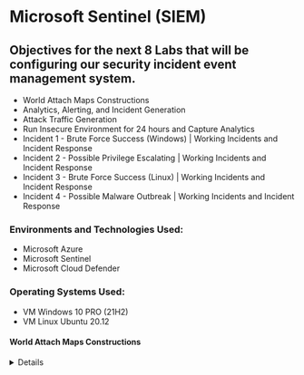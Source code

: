 # Microsoft Sentinel (SIEM)

## Objectives for the next 8 Labs that will be configuring our security incident event management system.

- World Attach Maps Constructions
- Analytics, Alerting, and Incident Generation
- Attack Traffic Generation
- Run Insecure Environment for 24 hours and Capture Analytics
- Incident 1 - Brute Force Success (Windows) | Working Incidents and Incident Response
- Incident 2 - Possible Privilege Escalating | Working Incidents and Incident Response
- Incident 3 - Brute Force Success (Linux) | Working Incidents and Incident Response
- Incident 4 - Possible Malware Outbreak | Working Incidents and Incident Response

### Environments and Technologies Used:

- Microsoft Azure
- Microsoft Sentinel
- Microsoft Cloud Defender

### Operating Systems Used:

- VM Windows 10 PRO (21H2)
- VM Linux Ubuntu 20.12

#### World Attach Maps Constructions
<details close>

<div>

</summary>


**Reminder: Check your Subscription’s Cost Analysis**

### Actions and Observations<b>

- In Sentinel, we will develop four distinct workbooks showcasing diverse forms of malicious traffic originating from various global locations, all directed at our resources.

- To streamline the process and minimize errors and inquiries, we will utilize pre-built JSON maps. However, we will still provide a comprehensive explanation of the entire process during the labs.

--- 

> Within Microsoft Sentinel | Workbooks, we will introduce a new workbook with the aim of constructing our map. It's important to note that Sentinel utilizes our Log Analytics Workspace, where we have ingested the relevant logs as part of the process.

<p align="center">
<img src="https://i.imgur.com/GAHuCZw.png" height="70%" width="70%" alt="Azure Free Account"/> 
</p>

- To enhance the clarity of the workbook, we will begin by removing the pre-included reports.
- Next, we will proceed to add a query for data retrieval.
- Within the Advanced Editor, we will paste the provided [KQL .JSON](https://github.com/joshmadakor1/Cyber-Course/blob/main/Sentinel-Maps(JSON)/linux-ssh-auth-fail.json) Information to further refine the configuration.

> Once you execute your query, the graph should populate with the corresponding data, providing a visual representation of the results.

<p align="center">
<img src="https://i.imgur.com/uQxkxWK.png" height="70%" width="70%" alt="Azure Free Account"/> 
</p>

> Please keep in mind that the graphs generated by each participant will differ since they are based on the attacks received within a specific timeframe. This ensures that the visual representations will reflect the unique data and experiences of each individual.

> By utilizing the provided KQL code, we are able to observe instances of Linux VM Authentication SSH Failures.
 Edit > Settings > Map Settings  

<p align="center">
<img src="https://i.imgur.com/NFxdvI5.png" height="70%" width="70%" alt="Azure Free Account"/> 
</p>

> At this stage, you have the flexibility to further customize both the map and its associated details according to your preferences. However, for the purposes of this demonstration, I will keep the settings at their default configuration.

> Let's proceed by saving the workbook. Once saved, we can then repeat the aforementioned steps for creating the other maps.

<p align="center">
<img src="https://i.imgur.com/acp1GEx.png" height="70%" width="70%" alt="Azure Free Account"/> 
</p

> Subsequently, we shall generate a chart illustrating instances of [MS SQL Authentication Fail](https://github.com/joshmadakor1/Cyber-Course/blob/main/Sentinel-Maps(JSON)/mssql-auth-fail.json)

<p align="center">
<img src="https://i.imgur.com/qwD55SO.png" height="70%" width="70%" alt="Azure Free Account"/> 
</p

> Let's proceed by reiterating the process for the following maps, utilizing the KQL code entry.

- [NSG Malicious Allowed In](https://github.com/joshmadakor1/Cyber-Course/blob/main/Sentinel-Maps(JSON)/nsg-malicious-allowed-in.json)

<p align="center">
<img src="https://i.imgur.com/BUhROQX.png" height="70%" width="70%" alt="Azure Free Account"/> 
</p

- [Windows RDP & SMB Authentication Failures](https://github.com/joshmadakor1/Cyber-Course/blob/main/Sentinel-Maps(JSON)/windows-rdp-auth-fail.json)

<p align="center">
<img src="https://i.imgur.com/uYY6Lgb.png" height="70%" width="70%" alt="Azure Free Account"/> 
</p

> We have the flexibility to modify and adjust the timeframe to examine the specific locations and nature of attacks that occurred within a particular time period. As an illustration, I will set the timeframe to 30 minutes:

<p align="center">
<img src="https://i.imgur.com/TeH4n5i.png" height="70%" width="70%" alt="Azure Free Account"/> 
</p

> You should possess four tailor-made workbooks appearing as such:

<p align="center">
<img src="https://i.imgur.com/nWqabDs.png" height="70%" width="70%" alt="Azure Free Account"/> 
</p

> During future labs, we will have the opportunity to generate our own attacks and incorporate them into these maps. For instance, if we create a virtual machine in Asia and proceed to attack the home base VM, a data point will be appended to the graphs based on the method of attack employed. 
<div>

### Troubleshooting: 

> If it has been 24 hours since the creation of the tracked resources on this map, and you are not observing any traffic to them, it is essential to verify the following:

1. Confirm if any logs appear by generating traffic manually.
2. Ensure that both virtual machines (VMs) are powered on.
3. Verify that Microsoft Defender for Cloud and the Data Collection Rules are accurately configured to collect logs from the VMs. Refer to the "Logging and Monitoring: Enable MDC and Configure Log Collection for Virtual Machines" section for guidance.
4. Ensure that logging is appropriately configured for MS SQL Server as described in the "Azure Intro: Creating our Subscription and First Resources" section.
5. If the NSG (Network Security Group) Flow Logs are empty, double-check their configuration based on the instructions provided in the "Logging and Monitoring: Enable MDC and Configure Log Collection for Virtual Machines" section.
6. Alternatively, you can proceed to the "Azure Sentinel: Attack Traffic Generation" section to generate some traffic. However, it is crucial to confirm that logging is correctly configured and visible before attempting this step.

<div> 

<details close>

---

</summary>

### Analytics, Alerting, and Incident Generation

- This lab will focus on Analytics, Alerting, and Incident Generation. Our primary focus will be on these areas throughout the lab.

- We will manually proceed to add the rules and subsequently trigger the alerts. Our objective is to thoroughly analyze and comprehend the alerts by dissecting them, gaining a deep understanding of the underlying events and actions taking place. 

![image](https://user-images.githubusercontent.com/109401839/235291419-36c75299-c9a9-4b64-a51c-f4b10ce43164.png)

> We will commence with a Windows machine performing a brute force attempt as our initial scenario.

``` 
SecurityEvent
| where EventID == 4625
| where TimeGenerated > ago(60m)
| summarize FailureCount = count() by SourceIP = IpAddress, EventID, Activity
| where FailureCount >= 10
```

> Let's input the following query into our Log Analytics workspace and execute it. The query will display the EventID 4625 occurrences within the specified timeframe, which in this case is 60 minutes. Following that, we will examine the categories and observe the failure count. This count will help us determine whether there were multiple instances of the same attack, or if there were 10 separate instances involving the same IP, EventID, and activity attempting the attack. The failure count provides this valuable insight.

> While we don't want to trigger an alert every time a user makes a few mistakes, if a certain user fails more than ten times, it becomes quite suspicious. In such cases, we can generate an alert to flag this activity as potentially malicious or suspicious.

<p align="center">
<img src="https://i.imgur.com/I883WLN.png" height="70%" width="70%" alt="Azure Free Account"/> 
</p

> Now we will proceed to add a query rule that mirrors the previous KQL query. 

<p align="center">
<img src="https://i.imgur.com/Sdmlb0o.png" height="70%" width="70%" alt="Azure Free Account"/> 
</p

- Regarding tactics and techniques, we will specifically choose "Credential Access" and "Brute Force" as our selections.
- Within the "Set rule logic" section, we will paste the query for the brute force attempt and carefully examine the query results. 

<p align="center">
<img src="https://i.imgur.com/ZxrEGLb.png" height="70%" width="70%" alt="Azure Free Account"/> 
</p

In the "Alert enrichment" section, specifically under "Entity Mapping," we will configure the following:

1. Set up IP Entity:
- Entity Type: Address
- Field Name: AttackerIP

2. Add a new entity:
- Set up Host:
  - Entity Type: Hostname
  - Field Name: DestinationHostName
By implementing these configurations, we can enhance the alert information with relevant entities such as IP addresses and hostnames. 

<p align="center">
<img src="https://i.imgur.com/lg2RUlr.png" height="70%" width="70%" alt="Azure Free Account"/> 
</p

> Suppose an attacker with the IP address  launches an attack on our network. In such a scenario, we will receive an initial alert. However, Azure Sentinel will track and correlate subsequent actions associated with that IP address, mapping them to additional alerts. This capability allows for a comprehensive view of the attacker's activities and helps identify any related threats or malicious actions. 

 <p align="center">
<img src="https://i.imgur.com/J65Xk3u.png" height="70%" width="70%" alt="Azure Free Account"/> 
</p>
<p align="center">
<img src="https://i.imgur.com/PC3RDMc.png" height="70%" width="70%" alt="Azure Free Account"/> 
</p>
	
> Our rule is now prepared for action, validated, and ready to be created. Once created, we should be able to observe any incidents it generates. It's worth noting that almost immediately after the rule's creation, an incident was generated, highlighting its effectiveness and swift response. 

 <p align="center">
<img src="https://i.imgur.com/Qod6yDw.png" height="70%" width="70%" alt="Azure Free Account"/> 
</p>
<p align="center">
<img src="https://i.imgur.com/kZ0rP3d.png" height="70%" width="70%" alt="Azure Free Account"/> 
</p>

> Located at the bottom left, we can click on "Investigate" to access a visually appealing infographic that provides a comprehensive overview of the attack on the host. This infographic offers a clear and concise representation of the attack, aiding in our understanding and analysis of the incident.

<p align="center">
<img src="https://i.imgur.com/lStgMAF.png" height="70%" width="70%" alt="Azure Free Account"/> 
</p

- Now, let's proceed to delete the test incident alert and the test alert. We will then import a set of authentic queries to work with, enabling us to analyze real-world scenarios and enhance our understanding of the system.  

> If you encountered any issues during this step and the query did not yield any incidents, you have an alternative option. You can remote into your VM intentionally and deliberately fail the login attempt ten times. By doing so, you will generate the desired incident and proceed with the subsequent steps of the lab successfully.

- To simplify the process, you can now download the query rule list, which will facilitate your workflow and make your tasks more efficient.

---

[Sentinel Analytics Rules](https://github.com/joshmadakor1/Cyber-Course/blob/main/Sentinel-Analytics-Rules/Sentinel-Analytics-Rules(KQL%20Alert%20Queries).json)

---

> Upon importing the rules, we have already witnessed the generation of three incidents. This serves as a testament to the effectiveness and productivity of our work.

<p align="center">
<img src="https://i.imgur.com/EJvKXa4.png" height="70%" width="70%" alt="Azure Free Account"/> 
</p

- The following are the imported active rules:

<p align="center">
<img src="https://i.imgur.com/6n3msm8.png" height="70%" width="70%" alt="Azure Free Account"/> 
</p

> Feel free to explore and familiarize yourself with each component. For instance, let's take a look at "CUSTOM: Possible Privilege Escalation (Global Admin Role Assignment)" rule. Under the "Set Rule Logic" section, we can examine the rule query and break it down into its components for better understanding.

```
AuditLogs
| where OperationName == "Add member to role" and Result == "success"
| where TargetResources[0].modifiedProperties[1].newValue == '"Company Administrator"' and TargetResources[0].type == "User"
| project TimeGenerated, OperationName, AssignedRole = TargetResources[0].modifiedProperties[1].newValue, InitiatorId = InitiatedBy.user.id, InitiatorUpn = InitiatedBy.user.userPrincipalName, TargetAccountId = TargetResources[0].id, TargetAccountUpn = TargetResources[0].userPrincipalName, InitiatorIpAddress = InitiatedBy.user.ipAddress, Status = Result
```
---

- Here is a breakdown of each line:

> "AuditLogs" represents the name of the table being queried, which typically stores logs pertaining to various actions performed within a Microsoft Azure environment.

``` | where OperationName == "Add a member to role" and Result == "success": ```

> This particular line in the query is designed to refine the results by filtering for entries where the operation name is "Add a member to the role" and the result is recorded as "success". This criterion helps narrow down the outcomes to exclusively display instances where users were successfully added to a role.

``` | where TargetResources[0].modifiedProperties[1].newValue == '"Company Administrator"' and TargetResources[0].type == "User": ``` 

> This line of the query serves as an additional filter to exclusively display entries where the modified property, located at index 1 of the first TargetResource (a resource involved in the operation), matches the string "Company Administrator". Furthermore, it ensures that the type of the first TargetResource is specifically identified as "User". This filtering condition is most likely employed to present successful attempts of adding a user to the "Company Administrator" role exclusively.

``` | project TimeGenerated, OperationName, AssignedRole = TargetResources[0].modifiedProperties[1].newValue, InitiatorId = InitiatedBy.user.id, InitiatorUpn = InitiatedBy.user.userPrincipalName, TargetAccountId = TargetResources[0].id, TargetAccountUpn = TargetResources[0].userPrincipalName, InitiatorIpAddress = InitiatedBy.user.ipAddress, Status = Result: ``` 

> This line in the query performs a projection operation by selecting specific columns from the filtered results. Additionally, it assigns them new names for improved readability and clarity. 

> The selected columns in this query encompass various crucial attributes. These include the timestamp of log generation (TimeGenerated), the name of the operation (OperationName), the assigned role (AssignedRole), which corresponds to the modified property at index 1 of the first TargetResource, the ID of the user who initiated the operation (InitiatorId), the user principal name of the initiating user (InitiatorUpn), the ID of the target account (TargetAccountId) corresponding to the first TargetResource, the user principal name of the target account (TargetAccountUpn) linked to the first TargetResource, the IP address of the initiating user (InitiatorIpAddress), and the operation status (Status), which signifies the outcome of the operation. These columns have been meticulously selected and renamed for enhanced readability and comprehension.

- Let's now explore the events that unfolded while you were reading my responses and I was typing them out.

<p align="center">
<img src="https://i.imgur.com/KFrBEEP.png" height="70%" width="70%" alt="Azure Free Account"/> 
</p

> Another brute force attempt was made on our Windows machine.
 

- Let's delve into the investigation and examine the details of this incident.

<p align="center">
<img src="https://i.imgur.com/gnY29zX.png" height="70%" width="70%" alt="Azure Free Account"/> 
</p

> Considering the recent occurrence of these attacks, it would be appropriate to revise the workbooks to ensure they accurately reflect the geolocation map within the timeframe of the attacks. This will provide us with a more up-to-date and comprehensive understanding of the attack patterns and their geographical origins.

![vivaldi_sbJlTVzF7M](https://user-images.githubusercontent.com/109401839/235295157-7cba01ca-2c81-4c49-b03d-7cab1c81fb77.png)

> In the last 30 minutes: 

![image](https://user-images.githubusercontent.com/109401839/235295217-06574230-fcb2-408e-b415-428896d83fe9.png)

> The entities within the workbooks provide us with valuable IP address information. These IP addresses offer insights into the sources of the attacks and assist in identifying the potential origins of malicious activities.

<details close>

<div>

</summary>

### Attack Traffic Generation

- In the spirit of assuming the role of an attacker, let's immerse ourselves in the lab by adopting the persona of a world-renowned black hat hacker. To simulate this scenario, we will initiate the generation of attack traffic intentionally, with the intention of triggering alerts and incident generation. This hands-on experience will allow us to gain deeper insights into the detection and response capabilities of the system.

To proceed with the lab activities, follow these steps:

1. Log into the "attack-vm" that was set up in our previous labs.
2. Open PowerShell as an administrator and install the Az module if it hasn't been installed already.
3. Optionally, download SQL Server Management Studio (SSMS) from the previous lab materials.
4. Download and install Visual Studio Code, which is a mandatory tool for this lab.
5. Run the PowerShell command "Install-Module Az" and select "Yes to All" when prompted to install the module and any dependencies.

By completing these steps, you will have the necessary tools and environment set up to generate the desired attack traffic and proceed with the lab exercises.

![mstsc_au4u5GMQEb](https://user-images.githubusercontent.com/109401839/235329774-464dbb88-f6f9-4e2c-bd1e-a058f73a8fa1.png)

- Download the ["Attack-Scripts"](https://github.com/joshmadakor1/Cyber-Course/tree/main/Attack-Scripts) PowerShell scripts and save the folder on your desktop. This will provide convenient access to the scripts during the lab activities.

<p align="center">
<img src="https://i.imgur.com/mz1FXq1.png" height="70%" width="70%" alt="Azure Free Account"/> 
</p

- Launch Visual Studio Code and navigate to the folder where you saved the "Attack-Scripts" PowerShell scripts. Open the folder in Visual Studio Code to begin working with the scripts and performing the necessary actions during the lab.

<p align="center">
<img src="https://i.imgur.com/W928lFG.png" height="70%" width="70%" alt="Azure Free Account"/> 
</p

> Note: While it is possible to perform the actions carried out by these scripts manually, it is beneficial to gain experience using scripts as they can enhance efficiency and versatility. If you find yourself uncertain about the purpose of each line in the script, feel free to copy and paste it into ChatGPT and request an explanation for each line at a specific age group. This will allow you to dissect and thoroughly understand the script, enabling further comprehension. Remember, knowledge builds over time, so take it step by step at your own pace.

> When using Visual Studio Code (VSC), you might encounter a prompt to install the PowerShell extension. Please proceed with installing the extension, as it will enhance your PowerShell scripting experience within VSC.

- Execute each of the following scripts one by one, carefully observing the outcomes reflected in the Log Analytics Workspace. Additionally, pay attention to the incident creation in Azure Sentinel. This will provide valuable insights into the effects of running these scripts and help you understand how they impact both the log analytics and incident detection components of the system.

- Proceed to run the script named "AAD-Brute-Force-Success-Simulator.ps1". This script simulates a successful brute force attack against Azure Active Directory (AAD). Alternatively, you can manually attempt to log into the Azure portal to mimic the same scenario. By executing this script or performing the login attempts, you will observe the corresponding results in the system.

Now let's analyze the different components of the script to gain a deeper understanding of its functionality. By dissecting the script, we can examine each component and comprehend how they work together to simulate a successful brute force attack.

Line 1: ```$tenantId = "xxxxxxxx-xxxx-xxxx-xxxx-xxxxxxxxxxxx" ```

> To locate your Tenant ID, navigate to the Azure Active Directory (AAD) Blade in the Azure Portal. You will be able to find your Tenant ID displayed in this section.

Line 2: ``` $username = "attacker@[your user name].onmicrosoft.com" ```

> Please provide a valid username that exists in your Azure Active Directory (AAD) Tenant. For example, in my case, the username would be "attacker@jnoriega232gmail.onmicrosoft.com". Use the appropriate username from your AAD Tenant when running the script.

Line 3: ``` $correct_password = "LabTest12345" ``` 

> Please enter the correct password for the specified user mentioned above. If you cannot recall the password, you can reset it by following these steps:

1. Open your web browser in incognito mode.
2. Sign in to Azure Active Directory (AAD) using the user's account.
3. Follow the password reset process provided by Azure AD to set a new password.
Once you have reset the password and obtained the new one, enter it when prompted while running the script.

Line 4: ``` $wrong_password = "___WRONG PASSWORD___" ``` 

> To simulate authentication failures, the script will deliberately use an incorrect password during the login attempts. This will trigger authentication failure events and help illustrate the impact of incorrect credentials on the system.

Line 5: ``` $max_attempts = 11  ``` 

> This parameter represents the number of consecutive login failures required before a successful login is simulated. 

> During the execution of the script, it will iterate through a loop, simulating 11 consecutive failed login attempts followed by 1 successful login attempt. This sequence will trigger an incident alert, indicating a potential security breach. 

<p align="center">
<img src="https://i.imgur.com/7p7qyZQ.png" height="70%" width="70%" alt="Azure Free Account"/> 
</p

> We can now go to our Log Analytics and view logs. 
Enter the query: 

```
// Failed AAD logon
let FailedLogons = SigninLogs
| where Status.failureReason == "Invalid username or password or Invalid on-premise username or password."
| where TimeGenerated > ago(1h)
| project TimeGenerated, Status = Status.failureReason, UserPrincipalName, UserId, UserDisplayName, AppDisplayName, AttackerIP = IPAddress, IPAddressFromResourceProvider, City = LocationDetails.city, State = LocationDetails.state, Country = LocationDetails.country, Latitude = LocationDetails.geoCoordinates.latitude, Longitude = LocationDetails.geoCoordinates.longitude
| summarize FailureCount = count() by AttackerIP, UserPrincipalName;
let SuccessfulLogons = SigninLogs
| where Status.errorCode == 0 
| where TimeGenerated > ago(1h)
| project TimeGenerated, Status = Status.errorCode, UserPrincipalName, UserId, UserDisplayName, AppDisplayName, AttackerIP = IPAddress, IPAddressFromResourceProvider, City = LocationDetails.city, State = LocationDetails.state, Country = LocationDetails.country, Latitude = LocationDetails.geoCoordinates.latitude, Longitude = LocationDetails.geoCoordinates.longitude
| summarize SuccessCount = count() by AuthenticationSuccessTime = TimeGenerated, AttackerIP, UserPrincipalName, UserId, UserDisplayName;
let BruteForceSuccesses = SuccessfulLogons
| join kind = inner FailedLogons on AttackerIP, UserPrincipalName;
BruteForceSuccesses
| project AttackerIP, TargetAccount = UserPrincipalName, UserId, FailureCount, SuccessCount, AuthenticationSuccessTime
```

> Executing this query will generate results that indicate a successful brute force attack in Azure Active Directory (AAD). Please allow some time for the results to populate, as they depend on the execution of the script. Be patient while waiting for the query results to display the outcomes of the script execution.

<p align="center">
<img src="https://i.imgur.com/HvksGSp.png" height="70%" width="70%" alt="Azure Free Account"/> 
</p

- Afterward, we will execute the script called "SQL-Brute-Force-Simulator.ps1". This script emulates a brute force attack on our MS SQL Server. As an alternative approach, we can manually attempt this by utilizing SSMS and deliberately logging in with incorrect credentials. To do so, simply make repeated failed login attempts (10 or more).

- Throughout the script's execution, it will make numerous authentication and login attempts. However, it's important to note that rapid login attempts might not always be accurately recorded. Hence, to mitigate this issue, we will cap the maximum attempts at 50. In the event of reaching this threshold, an incident alert will be triggered to notify us of a potential security breach.
	
<p align="center">
<img src="https://i.imgur.com/RZNIfTW.png" height="70%" width="70%" alt="Azure Free Account"/> 
</p	
	
> We can now access our Log Analytics platform to review the logs. Please input the following query:	
	
```
// Brute Force Attempt MS SQL Server
let IpAddress_REGEX_PATTERN = @"\b\d{1,3}\.\d{1,3}\.\d{1,3}\.\d{1,3}\b";
Event
| where EventLog == "Application"
| where EventID == 18456
| where TimeGenerated > ago(1hr)
| project TimeGenerated, AttackerIP = extract(IpAddress_REGEX_PATTERN, 0, RenderedDescription), DestinationHostName = Computer, RenderedDescription
| summarize FailureCount = count() by AttackerIP, DestinationHostName
| where FailureCount >= 10
```	

> Running this query will produce results that signify a brute force attack on our MS SQL Server. Please be patient as it may take some time for the results to populate, as they rely on the script's execution. Kindly allow sufficient time for the query results to reveal the outcomes of the script execution.
	
<p align="center">
<img src="https://i.imgur.com/L99lx3k.png" height="70%" width="70%" alt="Azure Free Account"/> 
</p

- Following that, we will employ the Malware-Generator-EICAR.ps1 script to simulate the creation of malware on our Windows VM. This step is designed to trigger an incident alert, promptly notifying us of a potential malware attack.

> We can execute this in PowerShell ISE, resulting in the creation of a Windows Security Alert. Alternatively, you have the option to create a .txt file and merge the two sections of the script into it. Saving the file will then trigger the desired alert.

To execute the command in PowerShell ISE, follow these steps:

1. Copy the Malware-Generator-EICAR.ps1 script from our attack scripts folder.
2. Paste the script into a new script file.
3. Modify the parameter for the total number of viruses to generate. Change it to 10.
4. Save the modified script.
5. Finally, run the script to initiate the generation of 10 viruses.

> The script conveniently automates the process for us, but we also have the option to manually perform these steps individually.

<p align="center">
<img src="https://i.imgur.com/nlzsZsj.png" height="70%" width="70%" alt="Azure Free Account"/> 
</p

- To manually initiate the generation of malware, follow these steps:

1. Open a new Notepad document.
2. Copy and paste the first and second half of the script side by side into the Notepad document.
3. Save the file as "EICAR" to the desktop or any desired location.

<p align="center">
<img src="https://i.imgur.com/JDwprcz.png" height="70%" width="70%" alt="Azure Free Account"/> 
</p

- It appears that we have received an alert from Windows Security indicating the necessity to configure ransomware protection.

<p align="center">
<img src="https://i.imgur.com/BNQtVOg.png" height="70%" width="70%" alt="Azure Free Account"/> 
</p

- We should observe the generated malware in both Defender for Cloud and Sentinel. In Sentinel, the detection will only appear if Windows Security has taken action, depending on the configured settings. If the malware is quarantined, you will need to manually take action to resolve it. Following that, please allow some time (which could be quite lengthy) and wait for the incident or use a KQL query to view the details of the incident.

<p align="center">
<img src="https://i.imgur.com/zo2Tu7K.png" height="70%" width="70%" alt="Azure Free Account"/> 
</p

- Key-Vault-Secret-Reader.ps1
(this can be done manually by observing Key Vault Secrets in Azure Portal)
 
> Replace the name for each part of the script with your corresponding information. Run it and see the alert generate! Now you have an idea, I will just show you the results for the next two.  

![mstsc_X219qf3iEc](https://user-images.githubusercontent.com/109401839/235331049-2d9d46c5-47fa-4c5d-b88e-8723a75573db.png)

![mstsc_GVrwLTrcuz](https://user-images.githubusercontent.com/109401839/235331078-43392219-7009-49dc-8051-e1754fe3b8c4.png)

> This may disconnect you in Azure. This is the Admin attempt. 
 If you are having issues, be sure in lines 6 & 7 to add 

```
Disconnect-AzAccount
Connect-AzAccount
``` 

> That solved the issue for me there. Now sign in, and remember that the attacker roles set in previous labs do not have read rights for Azure Key vault... 

> Next is to stop the VM in Azure, this may or may not sign you out, then run it again so everything can marinate perfectly in our pot. Run the.PS1 Key Vault attack again and voila. 

![mstsc_j9qsWIkbGY](https://user-images.githubusercontent.com/109401839/235331907-8028047d-c4f6-4c2f-9a76-0299cd2e1189.png)

![keyvauilt log](https://user-images.githubusercontent.com/109401839/235332071-a6d51d5f-f62a-4022-8f26-a5b408fa6b26.PNG)

> Above we can see that our attempt is successful, and we know it is us by the same IP Address of the VM. For my instance, I was the only one who got into the Key Vault, maybe an outside threat got into yours. You can check the logs and verify, however, we should have an incident alert for all these attempts I did. 
 
![vivaldi_VozPgPs7jQ](https://user-images.githubusercontent.com/109401839/235332143-d88c13a6-97d9-4461-bbed-0fd14fb19aa9.png)

> Here is the alert. 

![vivaldi_msbQ1nQ0D3](https://user-images.githubusercontent.com/109401839/235332230-ad1f9593-4753-4640-bdf7-da33b76f7978.png)  

<details close>

<div>

</summary>

### Run Insecure Environment for 24 Hours and Capture Analytics

### Dataset 

Before 24 Hours: 
<div>

| Metric                   | Count
| ------------------------ | -----
| SecurityEvent            | 39046
| Syslog                   | 782
| SecurityAlert            | 0
| SecurityIncident         | 222
| AzureNetworkAnalytics_CL | 1350

![Windows RDP   SMB Authentication Failure(Before)](https://user-images.githubusercontent.com/109401839/235335964-ef063912-f0b7-4761-a95b-911c21f240b7.png)

![Linux SSH Auth Failure (Before)](https://user-images.githubusercontent.com/109401839/235335965-63e57ce1-2d54-4256-a86c-4e7962eda71e.png)

![MySQL Authentication Failures(Before)](https://user-images.githubusercontent.com/109401839/235335966-25b63a64-750c-4275-9f54-a5ec72bd0a7c.png)

![nsg-malicious-allowed-in (before)](https://user-images.githubusercontent.com/109401839/235335967-faab4541-ea6c-4276-8b17-1b446613ff9f.png)

HELPER QUERIES	
		
	Helper KQL Queries
		
Start Time	

``` 
"range x from 1 to 1 step 1
| project StartTime = ago(24h), StopTime = now()"
 ``` 
	
![vivaldi_TqMaMGLc0s](https://user-images.githubusercontent.com/109401839/235334642-729e7798-48b3-43ea-870b-85ed6425f3c1.png)
	
Stop Time			
Security Events (Windows VMs)	"SecurityEvent
| where TimeGenerated >= ago(24h)
| count"

		
Syslog (Linux VMs)	"Syslog
| where TimeGenerated >= ago(24h)
| count"	

	
SecurityAlert (Microsoft Defender for Cloud)	"SecurityAlert
| where DisplayName !startswith ""CUSTOM"" and DisplayName !startswith ""TEST""
| where TimeGenerated >= ago(24h)
| count"
		
Security Incident (Sentinel Incidents)	"SecurityIncident
| where TimeGenerated >= ago(24h)
| count"	

	
NSG Inbound Malicious Flows Allowed	"AzureNetworkAnalytics_CL 
| where FlowType_s == ""MaliciousFlow"" and AllowedInFlows_d > 0
| where TimeGenerated >= ago(24h)
| count"

	
NSG Inbound Malicious Flows Blocked	"AzureNetworkAnalytics_CL 
| where FlowType_s == ""MaliciousFlow"" and DeniedInFlows_d > 0
| where TimeGenerated >= ago(24h)
| count"		

![image](https://user-images.githubusercontent.com/109401839/235336299-df51515e-aea1-424d-a880-572722e5627b.png)

### Incident Response & System Hardening

<div>

</summary>

| Check your Subscription’s Cost Analysis

As you work an incident, I would recommend taking notes between each step.

 - Work the incidents being generated within Azure Sentinel, in accordance with the NIST 800-61 Incident Management Lifecycle. Make use of the provided Pl.

- Step 1: Preparation
(We initiated this already by ingesting all of the logs into Log Analytics Workspace and Sentinel and configuring alert rules)

- Step 2: Detection & Analysis (You may have different alerts/incidents)
Set Severity, Status, Owner
View Full Details (New Experience)
Observe the Activity Log (for history of incident)
Observe Entities and Incident Timelines (are they doing anything else?)
“Investigate” the incident and continue trying to determine the scope
Inspect the entities and see if there are any related events
Determine legitimacy of the incident (True Positive, False Positive, etc.)
If True Positive, continue, if False positive, close it out.

- Step 3: Containment, Eradication, and Recovery
Use the simple Incident Response PlayBook

- Step 4: Document Findings/Info and Close out the Incident in Sentinel

Incident 1 - Brute Force Success (Windows) - Working Incidents and Incident Response
<details close>

<div>

</summary>

- Set Severity, Status, Owner

![vivaldi_cuZM38TCe3](https://user-images.githubusercontent.com/109401839/235336573-c38e5325-e4df-4aad-93f8-b04487099a32.png)

- View Full Details (New Experience)

![c5qFJgKgq8](https://user-images.githubusercontent.com/109401839/235336592-2ec5579f-aa33-42f3-9e80-ce549f1b5da6.png)

- Observe the Activity Log (for history of incident)

![vivaldi_8f1Oj6rUd5](https://user-images.githubusercontent.com/109401839/235336637-50bf9a05-b3a5-4266-b009-866991f902de.png)

- Observe Entities and Incident Timelines

![vivaldi_OEaYg3xMGs](https://user-images.githubusercontent.com/109401839/235336701-eca2ef8d-4302-45df-952d-c92d167f082c.png)

If we click this IP Address, we can see their Geo Data. 

![vivaldi_iL5aNXLtVZ](https://user-images.githubusercontent.com/109401839/235336728-c55a52dc-df04-43ac-ab5f-e22bf65265d8.png)

- Investigate & Determine The Scope

![vivaldi_KhX7Mked3T](https://user-images.githubusercontent.com/109401839/235336764-4da5f6ad-5274-4c32-978d-ca5697cb52b2.png)

If we see related alerts based on this attacker we can see what else they have done in correlation to their IP Address. They are related to 41 other events. 

This attacker is related to +26 attempted Brute Force Attacks and over 14 successful Brute Force Attacks. 

![vivaldi_R4miIRFQH2](https://user-images.githubusercontent.com/109401839/235336831-6618b357-320c-4702-918a-7c9f4bbe5ad0.png)

![vivaldi_jzhkTzBq9b](https://user-images.githubusercontent.com/109401839/235336876-f16e6504-adf3-4360-8689-7babb4df3b5e.png)

We can see mroe data if view "All Aggregated Nodes" in KQL

![vivaldi_V7drXD6QZu](https://user-images.githubusercontent.com/109401839/235336905-1323b6df-4223-4b45-a59b-755220a9de9e.png)

We can see this information in KQL. 

```
let GetIPRelatedAlerts = (v_IP_Address: string) {
    SecurityAlert
    | summarize arg_max(TimeGenerated, *) by SystemAlertId
    | extend entities = todynamic(Entities)
    | mv-expand entities
    | project-rename entity=entities
    | where entity['Type'] == 'ip' and entity['Address'] =~ v_IP_Address
    | project-away entity
};
GetIPRelatedAlerts(@'110.167.169.106')
```

- Now Determine the legitimacy of the incident, True Postive or False Positive, etc. 

```

// Brute Force Success Windows
let FailedLogons = SecurityEvent
| where EventID == 4625 and LogonType == 3
| where TimeGenerated > ago(60m)
| summarize FailureCount = count() by AttackerIP = IpAddress, EventID, Activity, LogonType, DestinationHostName = Computer
| where FailureCount >= 5;
let SuccessfulLogons = SecurityEvent
| where EventID == 4624 and LogonType == 3
| where TimeGenerated > ago(60m)
| summarize SuccessfulCount = count() by AttackerIP = IpAddress, LogonType, DestinationHostName = Computer, AuthenticationSuccessTime = TimeGenerated;
SuccessfulLogons
| join kind = leftouter FailedLogons on DestinationHostName, AttackerIP, LogonType
| project AuthenticationSuccessTime, AttackerIP, DestinationHostName, FailureCount, SuccessfulCount

```
Via [Cheat Sheet](https://github.com/fnabeel/Cloud-SOC-Project-Directory/blob/main/KQL-Query-Cheat-Sheet%20(1).md) 

> We will add a clause to see entities that have had successful log ons in the last 24 hours. 

```
SecurityEvent
| where EventID == 4625
| distinct Account
``` 
![vivaldi_dnJSoEyZme](https://user-images.githubusercontent.com/109401839/235337183-cde0f5f1-eec4-4631-b597-6970c06b9a25.png)

We can further specify by using the IP Address of the attacker. 

```
| where ipaddress == "110.167.169.106"
```

and remove: 

``` | distinct Account ```

![vivaldi_JRZZok9EsC](https://user-images.githubusercontent.com/109401839/235337271-a832ca24-7dbd-443c-a2f6-70df71664de2.png)

Based on the results, I willl conclude this to be a False Positive. 

You maybe wondering why? 
It is because even after these "successful" attempts, we can see they kept trying to bruteforce in. In addition, if we filter the activity, there is not any actual successful login attempts. We inspected the action from this IP Address, and the main issue is the persistence of this Threat Actor. With enough time, they could breach into the system.

-   If true positive, continue. If false-positive, close. 

Since it is a false positive, but the network security is bad. We will close this out but continue this by hardening our systems so this sort of incident is reduced greatly. 

Next:  Containment, Eradication, and Recovery.

Let us refer to the Incident Response Playbook. 

" 
### Incident Description
<div>
This incident involves observation of potential brute force attempts against a Windows VM.

### Initial Response Actions
<div>

- Verify the authenticity of the alert or report

- Immediately isolate the machine and change the password of the affected user.

- Identify the origin of the attacks and determine if they are attacking or involved with anything else.

- Determine how and when the attack occurred
Are the NSGs not being locked down? If so, check other NSGs

- Assess the potential impact of the incident.

- What type of account was it? Permissions?

### Containment and Recovery
<div>

- Lock down the NSG assigned to that VM/Subnet, either entirely, or to allow only necessary traffic

- Reset the affected user’s password

- Enable MFA

### Document Findings and Close out Incident
"

 ![hardening ip](https://user-images.githubusercontent.com/109401839/235338083-2806e873-8855-464d-8ec0-fb7706bd1508.PNG)

So we will make the only IP address that can access this VM is our own + /32 <- which means only the specified IP Address.

![vivaldi_CoLvEd6nF3](https://user-images.githubusercontent.com/109401839/235338143-bf9b40b1-79ee-460a-94a7-bc177e2d48d2.png)

We can delete this RDP rule from earlier labs. 

So now there is not a chance they can brute force.

We will do this for all out VM. 


### Incident 2 - Possible Privilege Escalation - Working Incidents and Incident Response
<details close>

<div>

</summary>

We will do the samething again. 

![possible esdc](https://user-images.githubusercontent.com/109401839/235338529-973af8de-1de3-4dec-b6db-ca0c81d30ce0.PNG)

This has 525 Events and 25 alerts.

This was from our Powershell script I left running. We know it is a false positive since it came from my virtual machine by the matching IP address. However, if this is a real incident. We have to investigate something that is generating so many alerts. 

![vivaldi_H4U6CQUlEx](https://user-images.githubusercontent.com/109401839/235338626-7d6c3450-24c8-4821-90e3-5b2e2dbefc27.png)

Since this is within the organisation, I would just call the user and confirm the details with them. Lets pretend the user was just doing normal duties is a pentester, and corobrated with their manager to conduct this. Then we can just close it. False Positive - Inaccurate Data. 

![vivaldi_FTRBwqoRdM](https://user-images.githubusercontent.com/109401839/235338746-d2c7a33f-d1ac-4cd0-ac3d-6b032e2445cc.png)

So far I closed 3 Incidents, 1 Brute Force, 1 Permission Escalating , 1 Duplicate of the Brute force. 

![vivaldi_MjJTET0DBT](https://user-images.githubusercontent.com/109401839/235338870-1c478632-83f8-4777-b593-cb21196276b6.png)

### Incident 3 - Brute Force Success (Linux) - Microsoft Sentinel Working Incidents and Incident Response
<details close>

<div>

</summary>

In my lab, I did not have any successful Linux brute force, but we do have attempts. 

![vivaldi_mEYswyeMRa](https://user-images.githubusercontent.com/109401839/235338903-0c6a9c81-82ea-4838-96d3-f6dfb699aa1f.png)

![vivaldi_aRwcdARuEr](https://user-images.githubusercontent.com/109401839/235338914-a1daed59-f86f-4106-882e-fd8d22626e16.png)

![vivaldi_eKo6RDjcN3](https://user-images.githubusercontent.com/109401839/235338939-aabf588d-120c-410e-b21d-eba1e47ad97b.png)

We can use this KQL query to confirm if they actually Brute Force in or not to do our due diligence. 

![vivaldi_oWXidzLFP1](https://user-images.githubusercontent.com/109401839/235338986-b81f3604-1aaf-4534-aaf6-357e6b638bb8.png)

We did not, we can close this as a Benign- True Positive because there was an attempt, no successful brute forces. We can specify further by grabbing each IP Address and customising the query. First lets get more info. 

This would be good for example, 10,000 IP Addresses in an organisation was attempting to brute force and we wanted to narrow it down to just 1 IP. 

We can reset the passwords. 

![vivaldi_tQnuejPL1A](https://user-images.githubusercontent.com/109401839/235339178-8710f60a-838c-4773-b271-49038fb9bae3.png)

- Refering to the playbook, lets see if they are related to any other event. 

> They are, we remediated this by reseting password of compromsied user viritual machine and locked down NSG. 

Now we can close it as a Benign- True Positive. Closed.

- Impact of Incident

> Account was a non admin account on a linux virtual machine, possibly low impact, however attacker is invovled in many other incidents. These wil be remediated by NSG hardening. 

### Incident 4 - Possible Malware Outbreak - Working Incidents and Incident Response
<details close>

<div>

</summary>

![vivaldi_cmkHl8ibDk](https://user-images.githubusercontent.com/109401839/235339661-ed54b589-0d13-440e-9f8d-d1901c8076dd.png)

![vivaldi_iK4n16GqXA](https://user-images.githubusercontent.com/109401839/235339714-28549a49-b758-40a7-badf-cb90fcd73602.png)

![vivaldi_2ggFSrbzOX](https://user-images.githubusercontent.com/109401839/235339755-a413874f-da99-4781-a076-3cc49bb7a7d8.png)

Here do not know if the extended alerts are actually related to the incident. In thsi case malware, but it can be as typically with a breach, threat actors drop malware in as well. 

> Note: Several other alerts raised. 

We can examine the query that generated this alert. 

![vivaldi_ulG9cGZsXz](https://user-images.githubusercontent.com/109401839/235339859-2eb3d7c1-55a5-4a16-b396-1f1a0d405e3e.png)

This can be filtered by comprised entity category in KQL. 

![vivaldi_7ytY4TuYHb](https://user-images.githubusercontent.com/109401839/235339840-376912f2-8e7f-4cf3-a4ee-8bd6ba4fb9a7.png)

We can add another query to see if there is no action necessary and if the malware was remediated. 

![vivaldi_7aC88zFKiR](https://user-images.githubusercontent.com/109401839/235339918-c3fdaba0-4dc6-427a-a342-dd469a384561.png)

Which looks like it was automatically remidiated. 

We can do our due diligence and make sure by viewing the the file path. 

![vivaldi_8tIZy1xL5Q](https://user-images.githubusercontent.com/109401839/235339965-2fd9de11-2b8e-4011-8a8b-47ccd9708971.png)

It is benign true positive. 

![vivaldi_EPWAjpIU5D](https://user-images.githubusercontent.com/109401839/235340033-f65d3618-a31a-4d8f-810a-3bf5f076cffc.png)

That is it for the SIEM labs, I will mass close the tickets as Benign Positive - Suspicious but expected. 

![vivaldi_pL3PCdQkUO](https://user-images.githubusercontent.com/109401839/235340122-ae0340b3-58bb-482b-9871-0afb6e7cc5af.png)

Next part, we will harden the environment after 24 hours and document it. 

Now lets wait 24 hours. 

![vivaldi_Vbe3M5A01o](https://user-images.githubusercontent.com/109401839/235340150-0b193cd6-dbb7-4c01-b256-e5fc26c0e267.png)
